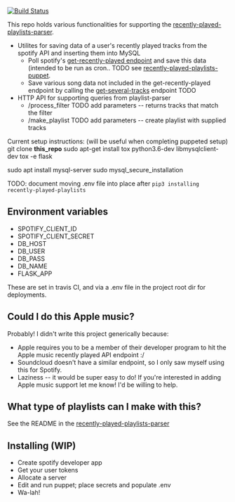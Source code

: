 [![Build Status](https://travis-ci.org/ndelnano/recently-played-playlists.svg?branch=master)](https://travis-ci.org/ndelnano/recently-played-playlists)

This repo holds various functionalities for supporting the [recently-played-playlists-parser](https://github.com/ndelnano/playlist-parser).
* Utilites for saving data of a user's recently played tracks from the spotify API and inserting them into MySQL
  * Poll spotify's [get-recently-played endpoint](https://developer.spotify.com/documentation/web-api/reference/player/get-recently-played/) and save this data (intended to be run as cron.. TODO see [recently-played-playlists-puppet](https://github.com/ndelnano/recently-played-playlists-puppet).
  * Save various song data not included in the get-recently-played endpoint by calling the [get-several-tracks](https://developer.spotify.com/documentation/web-api/reference/tracks/get-several-tracks/) endpoint TODO
* HTTP API for supporting queries from playlist-parser
  * /process_filter TODO add parameters -- returns tracks that match the filter
  * /make_playlist TODO add parameters -- create playlist with supplied tracks


Current setup instructions: (will be useful when completing puppeted setup)
git clone __this_repo__
sudo apt-get install tox python3.6-dev libmysqlclient-dev
tox -e flask

sudo apt install mysql-server
sudo mysql_secure_installation


TODO: document moving .env file into place after `pip3 installing recently-played-playlists`

## Environment variables
- SPOTIFY_CLIENT_ID
- SPOTIFY_CLIENT_SECRET
- DB_HOST
- DB_USER
- DB_PASS
- DB_NAME
- FLASK_APP

These are set in travis CI, and via a .env file in the project root dir for deployments.

## Could I do this Apple music?
Probably! I didn't write this project generically because:
- Apple requires you to be a member of their developer program to hit the Apple music recently played API endpoint :/
- Soundcloud doesn't have a similar endpoint, so I only saw myself using this for Spotify.
- Laziness -- it would be super easy to do! If you're interested in adding Apple music support let me know! I'd be willing to help.

## What type of playlists can I make with this?
See the README in the [recently-played-playlists-parser](github.com/ndelnano/recently-played-playlists-parser)

## Installing (WIP)
- Create spotify developer app
- Get your user tokens
- Allocate a server
- Edit and run puppet; place secrets and populate .env
- Wa-lah!
